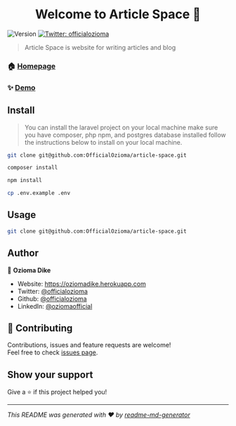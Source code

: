 <h1 align="center">Welcome to Article Space 👋</h1>
<p>
  <img alt="Version" src="https://img.shields.io/badge/version-1.0.0-blue.svg?cacheSeconds=2592000" />
  <a href="https://twitter.com/officialozioma" target="_blank">
    <img alt="Twitter: officialozioma" src="https://img.shields.io/twitter/follow/officialozioma.svg?style=social" />
  </a>
</p>

> Article Space is website for writing articles and blog

### 🏠 [Homepage](https://articlespace.herokuapp.com)

### ✨ [Demo](https://articlespace.herokuapp.com)

## Install
> You can install the laravel project on your local machine
> make sure you have composer, php npm, and postgres database installed
> follow the instructions below to install on your local machine.

```sh
git clone git@github.com:OfficialOzioma/article-space.git
```
```sh
composer install
```
```sh
npm install
```
```sh
cp .env.example .env
```

## Usage

```sh
git clone git@github.com:OfficialOzioma/article-space.git 
```

## Author

👤 **Ozioma Dike**

* Website: https://oziomadike.herokuapp.com
* Twitter: [@officialozioma](https://twitter.com/officialozioma)
* Github: [@officialozioma](https://github.com/officialozioma)
* LinkedIn: [@oziomaofficial](https://linkedin.com/in/oziomaofficial)

## 🤝 Contributing

Contributions, issues and feature requests are welcome!<br />Feel free to check [issues page](https://github.com/OfficialOzioma/article-space/issues). 

## Show your support

Give a ⭐️ if this project helped you!

***
_This README was generated with ❤️ by [readme-md-generator](https://github.com/kefranabg/readme-md-generator)_
